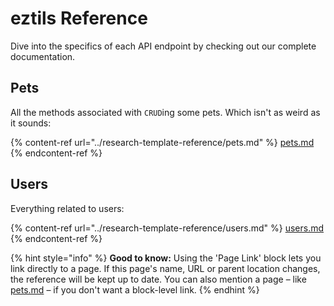 # eztils Reference

Dive into the specifics of each API endpoint by checking out our complete documentation.

## Pets

All the methods associated with `CRUD`ing some pets. Which isn't as weird as it sounds:

{% content-ref url="../research-template-reference/pets.md" %}
[pets.md](../research-template-reference/pets.md)
{% endcontent-ref %}

## Users

Everything related to users:

{% content-ref url="../research-template-reference/users.md" %}
[users.md](../research-template-reference/users.md)
{% endcontent-ref %}

{% hint style="info" %}
**Good to know:** Using the 'Page Link' block lets you link directly to a page. If this page's name, URL or parent location changes, the reference will be kept up to date. You can also mention a page – like [pets.md](../research-template-reference/pets.md "mention") – if you don't want a block-level link.
{% endhint %}
